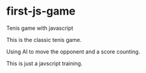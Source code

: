 # first-js-game
Tenis game with javascript

This is the classic tenis game.

Using AI to move the opponent and a score counting.

This is just a javscript training.
